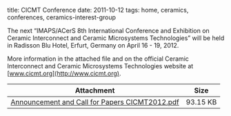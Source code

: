 title: CICMT Conference
date: 2011-10-12 
tags: home, ceramics, conferences, ceramics-interest-group 


The next “IMAPS/ACerS 8th International Conference and Exhibition on Ceramic Interconnect and Ceramic Microsystems Technologies” will be held in Radisson Blu Hotel, Erfurt, Germany on April 16 - 19, 2012.
<!--break-->
More information in the attached file and on the official Ceramic Interconnect and Ceramic Microsystems Technologies website at [www.cicmt.org](http://www.cicmt.org).

| Attachment | Size |
|---|---|
|<a href="/4m-association/files/Announcement and Call for Papers CICMT2012.pdf">Announcement and Call for Papers CICMT2012.pdf</a> | 93.15 KB |	
